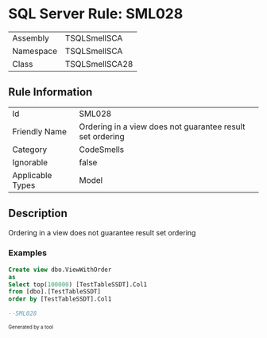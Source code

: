 # SQL Server Rule: SML028
  
|    |    |
|----|----|
| Assembly | TSQLSmellSCA |
| Namespace | TSQLSmellSCA |
| Class | TSQLSmellSCA28 |
  
## Rule Information
  
|    |    |
|----|----|
| Id | SML028 |
| Friendly Name | Ordering in a view does not guarantee result set ordering |
| Category | CodeSmells |
| Ignorable | false |
| Applicable Types | Model  |
  
## Description
  
Ordering in a view does not guarantee result set ordering
  
### Examples
  
```sql
Create view dbo.ViewWithOrder
as
Select top(100000) [TestTableSSDT].Col1
from [dbo].[TestTableSSDT]
order by [TestTableSSDT].Col1

--SML028

```
  
<sub><sup>Generated by a tool</sup></sub>
